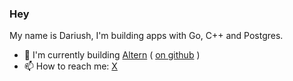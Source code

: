 ### Hey 

My name is Dariush, I'm building apps with Go, C++ and Postgres.

- 🔭 I'm currently building [Altern](https://altern.ai) ( [on github](https://github.com/alternbits) )
- 📫 How to reach me: [X](https://x.com/dariubs)

<!--
**dariubs/dariubs** is a ✨ _special_ ✨ repository because its `README.md` (this file) appears on your GitHub profile.

Here are some ideas to get you started:

- 🔭 I’m currently working on ...
- 🌱 I’m currently learning ...
- 👯 I’m looking to collaborate on ...
- 🤔 I’m looking for help with ...
- 💬 Ask me about ...
- 📫 How to reach me: ...
- 😄 Pronouns: ...
- ⚡ Fun fact: ...
-->
